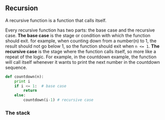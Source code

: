 ## Recursion

A recursive function is a function that calls itself. 

Every recursive function has two parts: the base case and the recursive case.
**The base case** is the stage or condition with which the function should exit. for example, when counting down from a number(n) to 1, the result should not go below 1, so the function should exit when `n <= 1`.
**The recursive case** is the stage where the function calls itself, so more like a repeat of the logic.
For example, in the countdown example, the function will call itself whenever it wants to print the next number in the countdown sequence.

```py
def countdown(n):
    print i
    if i <= 1:  # base case
        return
    else:
        countdown(i-1) # recursive case
```

### The stack